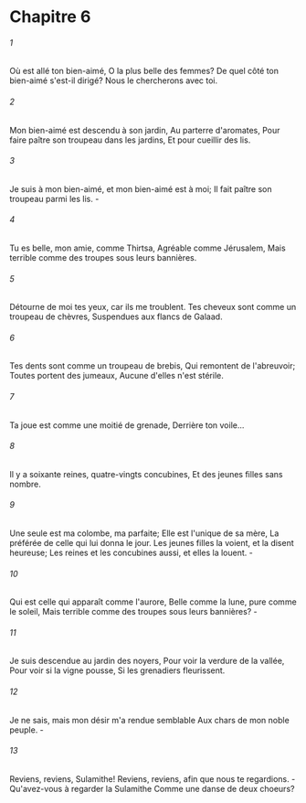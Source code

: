 # Chapitre 6

###### 1
Où est allé ton bien-aimé, O la plus belle des femmes? De quel côté ton bien-aimé s'est-il dirigé? Nous le chercherons avec toi.
###### 2
Mon bien-aimé est descendu à son jardin, Au parterre d'aromates, Pour faire paître son troupeau dans les jardins, Et pour cueillir des lis.
###### 3
Je suis à mon bien-aimé, et mon bien-aimé est à moi; Il fait paître son troupeau parmi les lis. -
###### 4
Tu es belle, mon amie, comme Thirtsa, Agréable comme Jérusalem, Mais terrible comme des troupes sous leurs bannières.
###### 5
Détourne de moi tes yeux, car ils me troublent. Tes cheveux sont comme un troupeau de chèvres, Suspendues aux flancs de Galaad.
###### 6
Tes dents sont comme un troupeau de brebis, Qui remontent de l'abreuvoir; Toutes portent des jumeaux, Aucune d'elles n'est stérile.
###### 7
Ta joue est comme une moitié de grenade, Derrière ton voile...
###### 8
Il y a soixante reines, quatre-vingts concubines, Et des jeunes filles sans nombre.
###### 9
Une seule est ma colombe, ma parfaite; Elle est l'unique de sa mère, La préférée de celle qui lui donna le jour. Les jeunes filles la voient, et la disent heureuse; Les reines et les concubines aussi, et elles la louent. -
###### 10
Qui est celle qui apparaît comme l'aurore, Belle comme la lune, pure comme le soleil, Mais terrible comme des troupes sous leurs bannières? -
###### 11
Je suis descendue au jardin des noyers, Pour voir la verdure de la vallée, Pour voir si la vigne pousse, Si les grenadiers fleurissent.
###### 12
Je ne sais, mais mon désir m'a rendue semblable Aux chars de mon noble peuple. -
###### 13
Reviens, reviens, Sulamithe! Reviens, reviens, afin que nous te regardions. -Qu'avez-vous à regarder la Sulamithe Comme une danse de deux choeurs?
